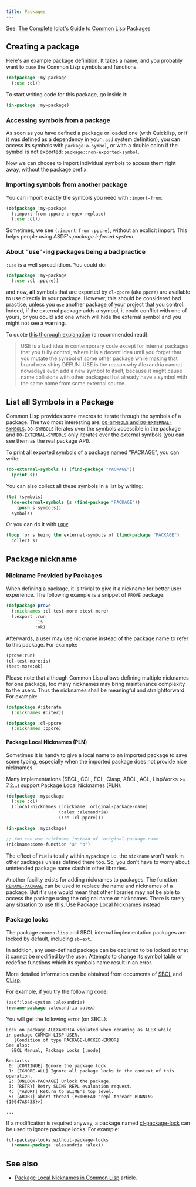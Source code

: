 ```yaml
---
title: Packages
---
```


See: [The Complete Idiot's Guide to Common Lisp Packages][guide]

## Creating a package

Here's an example package definition. It takes a name, and you
probably want to `:use` the Common Lisp symbols and functions.

~~~lisp
(defpackage :my-package
  (:use :cl))
~~~

To start writing code for this package, go inside it:

~~~lisp
(in-package :my-package)
~~~

### Accessing symbols from a package

As soon as you have defined a package or loaded one (with Quicklisp,
or if it was defined as a dependency in your `.asd` system
definition), you can access its symbols with `package:a-symbol`, or
with a double colon if the symbol is not exported:
`package::non-exported-symbol`.

Now we can choose to import individual symbols to access them right
away, without the package prefix.


### Importing symbols from another package

You can import exactly the symbols you need with `:import-from`:

~~~lisp
(defpackage :my-package
  (:import-from :ppcre :regex-replace)
  (:use :cl))
~~~

Sometimes, we see `(:import-from :ppcre)`, without an explicit
import. This helps people using ASDF's *package inferred system*.


### About "use"-ing packages being a bad practice

`:use` is a well spread idiom. You could do:

~~~lisp
(defpackage :my-package
  (:use :cl :ppcre))
~~~

and now, **all** symbols that are exported by `cl-ppcre` (aka `ppcre`)
are available to use directly in your package. However, this should be
considered bad practice, unless you `use` another package of your
project that you control. Indeed, if the external package adds a
symbol, it could conflict with one of yours, or you could add one
which will hide the external symbol and you might not see a warning.

To quote [this thorough explanation](https://gist.github.com/phoe/2b63f33a2a4727a437403eceb7a6b4a3) (a recommended read):

> USE is a bad idea in contemporary code except for internal packages that you fully control, where it is a decent idea until you forget that you mutate the symbol of some other package while making that brand new shiny DEFUN. USE is the reason why Alexandria cannot nowadays even add a new symbol to itself, because it might cause name collisions with other packages that already have a symbol with the same name from some external source.


## List all Symbols in a Package

Common Lisp provides some macros to iterate through the symbols of a
package. The two most interesting are:
[`DO-SYMBOLS` and `DO-EXTERNAL-SYMBOLS`][do-sym]. `DO-SYMBOLS` iterates over the
symbols accessible in the package and `DO-EXTERNAL-SYMBOLS` only iterates over
the external symbols (you can see them as the real package API).

To print all exported symbols of a package named "PACKAGE", you can write:

~~~lisp
(do-external-symbols (s (find-package "PACKAGE"))
  (print s))
~~~

You can also collect all these symbols in a list by writing:

~~~lisp
(let (symbols)
  (do-external-symbols (s (find-package "PACKAGE"))
    (push s symbols))
  symbols)
~~~

Or you can do it with [`LOOP`][loop].

~~~lisp
(loop for s being the external-symbols of (find-package "PACKAGE")
  collect s)
~~~

## Package nickname

### Nickname Provided by Packages

When defining a package, it is trivial to give it a nickname for better user
experience. The following example is a snippet of `PROVE` package:

~~~lisp
(defpackage prove
  (:nicknames :cl-test-more :test-more)
  (:export :run
           :is
           :ok)
~~~

Afterwards, a user may use nickname instead of the package name to refer to this
package. For example:

~~~lisp
(prove:run)
(cl-test-more:is)
(test-more:ok)
~~~

Please note that although Common Lisp allows defining multiple nicknames for
one package, too many nicknames may bring maintenance complexity to the
users. Thus the nicknames shall be meaningful and straightforward. For
example:

~~~lisp
(defpackage #:iterate
  (:nicknames #:iter))

(defpackage :cl-ppcre
  (:nicknames :ppcre)
~~~

#### Package Local Nicknames (PLN)

Sometimes it is handy to give a local name to an imported package to
save some typing, especially when the imported package does not
provide nice nicknames.

Many implementations (SBCL, CCL, ECL, Clasp, ABCL, ACL, LispWorks >= 7.2…) support Package Local Nicknames (PLN).

~~~lisp
(defpackage :mypackage
  (:use :cl)
  (:local-nicknames (:nickname :original-package-name)
                    (:alex :alexandria)
                    (:re :cl-ppcre)))

(in-package :mypackage)

;; You can use :nickname instead of :original-package-name
(nickname:some-function "a" "b")
~~~

The effect of `PLN` is totally within `mypackage` i.e. the `nickname` won't work in other packages unless defined there too. So, you don't have to worry about unintended package name clash in other libraries.

Another facility exists for adding nicknames to packages. The function [`RENAME-PACKAGE`](http://www.lispworks.com/documentation/HyperSpec/Body/f_rn_pkg.htm) can be used to replace the name and nicknames of a package. But it's use would mean that other libraries may not be able to access the package using the original name or nicknames. There is rarely any situation to use this. Use Package Local Nicknames instead.  


### Package locks

The package `common-lisp` and SBCL internal implementation packages are locked
by default, including `sb-ext`.

In addition, any user-defined package can be declared to be locked so that it
cannot be modified by the user. Attempts to change its symbol table or
redefine functions which its symbols name result in an error.

More detailed information can be obtained from documents of
[SBCL][sbcl-package-lock] and [CLisp][clisp-package-lock].

For example, if you try the following code:

~~~lisp
(asdf:load-system :alexandria)
(rename-package :alexandria :alex)
~~~

You will get the following error (on SBCL):

~~~
Lock on package ALEXANDRIA violated when renaming as ALEX while
in package COMMON-LISP-USER.
   [Condition of type PACKAGE-LOCKED-ERROR]
See also:
  SBCL Manual, Package Locks [:node]

Restarts:
 0: [CONTINUE] Ignore the package lock.
 1: [IGNORE-ALL] Ignore all package locks in the context of this operation.
 2: [UNLOCK-PACKAGE] Unlock the package.
 3: [RETRY] Retry SLIME REPL evaluation request.
 4: [*ABORT] Return to SLIME's top level.
 5: [ABORT] abort thread (#<THREAD "repl-thread" RUNNING {10047A8433}>)

...
~~~

If a modification is required anyway, a package named
[cl-package-lock][cl-package-lock] can be used to ignore package locks. For
example:

~~~lisp
(cl-package-locks:without-package-locks
  (rename-package :alexandria :alex))
~~~

## See also

- [Package Local Nicknames in Common Lisp](https://gist.github.com/phoe/2b63f33a2a4727a437403eceb7a6b4a3) article.

[guide]: http://www.flownet.com/gat/packages.pdf
[do-sym]: http://www.lispworks.com/documentation/HyperSpec/Body/m_do_sym.htm
[loop]: http://www.lispworks.com/documentation/HyperSpec/Body/06_a.htm
[rename-package]: http://www.lispworks.com/documentation/HyperSpec/Body/f_rn_pkg.htm
[sbcl-package-lock]: http://www.sbcl.org/manual/#Package-Locks
[clisp-package-lock]: https://clisp.sourceforge.io/impnotes/pack-lock.html
[cl-package-lock]: https://www.cliki.net/CL-PACKAGE-LOCKS
